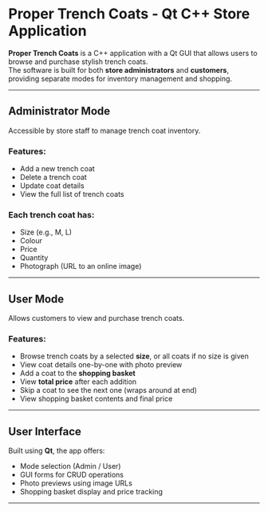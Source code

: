 # Proper Trench Coats - Qt C++ Store Application

**Proper Trench Coats** is a C++ application with a Qt GUI that allows users to browse and purchase stylish trench coats.  
The software is built for both **store administrators** and **customers**, providing separate modes for inventory management and shopping.

---

## Administrator Mode

Accessible by store staff to manage trench coat inventory.

### Features:
- Add a new trench coat
- Delete a trench coat 
- Update coat details
- View the full list of trench coats

### Each trench coat has:
- Size (e.g., M, L)
- Colour
- Price
- Quantity
- Photograph (URL to an online image)

---

## User Mode

Allows customers to view and purchase trench coats.

### Features:
- Browse trench coats by a selected **size**, or all coats if no size is given
- View coat details one-by-one with photo preview
- Add a coat to the **shopping basket**
- View **total price** after each addition
- Skip a coat to see the next one (wraps around at end)
- View shopping basket contents and final price

---

## User Interface

Built using **Qt**, the app offers:
- Mode selection (Admin / User)
- GUI forms for CRUD operations
- Photo previews using image URLs
- Shopping basket display and price tracking

---


